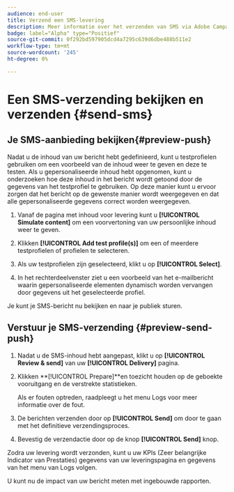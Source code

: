 ```yaml
---
audience: end-user
title: Verzend een SMS-levering
description: Meer informatie over het verzenden van SMS via Adobe Campaign Web
badge: label="Alpha" type="Positief"
source-git-commit: 0f292bd597905dcd4a7295c639d6dbe488b511e2
workflow-type: tm+mt
source-wordcount: '245'
ht-degree: 0%

---
```


# Een SMS-verzending bekijken en verzenden {#send-sms}

## Je SMS-aanbieding bekijken{#preview-push}

Nadat u de inhoud van uw bericht hebt gedefinieerd, kunt u testprofielen gebruiken om een voorbeeld van de inhoud weer te geven en deze te testen. Als u gepersonaliseerde inhoud hebt opgenomen, kunt u onderzoeken hoe deze inhoud in het bericht wordt getoond door de gegevens van het testprofiel te gebruiken. Op deze manier kunt u ervoor zorgen dat het bericht op de gewenste manier wordt weergegeven en dat alle gepersonaliseerde gegevens correct worden weergegeven.

1. Vanaf de pagina met inhoud voor levering kunt u **[!UICONTROL Simulate content]** om een voorvertoning van uw persoonlijke inhoud weer te geven.

1. Klikken **[!UICONTROL Add test profile(s)]** om een of meerdere testprofielen of profielen te selecteren.

1. Als uw testprofielen zijn geselecteerd, klikt u op **[!UICONTROL Select]**.

1. In het rechterdeelvenster ziet u een voorbeeld van het e-mailbericht waarin gepersonaliseerde elementen dynamisch worden vervangen door gegevens uit het geselecteerde profiel.

Je kunt je SMS-bericht nu bekijken en naar je publiek sturen.

## Verstuur je SMS-verzending {#preview-send-push}

1. Nadat u de SMS-inhoud hebt aangepast, klikt u op **[!UICONTROL Review & send]** van uw **[!UICONTROL Delivery]** pagina.

1. Klikken **[!UICONTROL Prepare]**en toezicht houden op de geboekte vooruitgang en de verstrekte statistieken.

   Als er fouten optreden, raadpleegt u het menu Logs voor meer informatie over de fout.

1. De berichten verzenden door op **[!UICONTROL Send]** om door te gaan met het definitieve verzendingsproces.

1. Bevestig de verzendactie door op de knop **[!UICONTROL Send]** knop.

Zodra uw levering wordt verzonden, kunt u uw KPIs (Zeer belangrijke Indicator van Prestaties) gegevens van uw leveringspagina en gegevens van het menu van Logs volgen.

U kunt nu de impact van uw bericht meten met ingebouwde rapporten.




